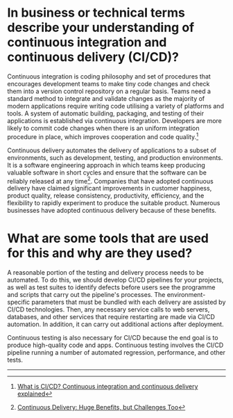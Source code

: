 # In business or technical terms describe your understanding of continuous integration and continuous delivery (CI/CD)?


Continuous integration is coding philosophy and set of procedures that encourages development teams to make tiny code changes and check them into a version control repository on a regular basis. Teams need a standard method to integrate and validate changes as the majority of modern applications require writing code utilising a variety of platforms and tools. A system of automatic building, packaging, and testing of their applications is established via continuous integration. Developers are more likely to commit code changes when there is an uniform integration procedure in place, which improves cooperation and code quality.[^1]

Continuous delivery automates the delivery of applications to a subset of environments, such as development, testing, and production environments. It is a software engineering approach in which teams keep producing valuable software in short cycles and ensure that the software can be reliably released at any time[^2]. Companies that have adopted continuous delivery have claimed significant improvements in customer happiness, product quality, release consistency, productivity, efficiency, and the flexibility to rapidly experiment to produce the suitable product. Numerous businesses have adopted continuous delivery because of these benefits.

# What are some tools that are used for this and why are they used?


A reasonable portion of the testing and delivery process needs to be automated. To do this, we should develop CI/CD pipelines for your projects, as well as test suites to identify defects before users see the programme and scripts that carry out the pipeline's processes.
The environment-specific parameters that must be bundled with each delivery are assisted by CI/CD technologies. Then, any necessary service calls to web servers, databases, and other services that require restarting are made via CI/CD automation. In addition, it can carry out additional actions after deployment.

Continuous testing is also necessary for CI/CD because the end goal is to produce high-quality code and apps. Continuous testing involves the CI/CD pipeline running a number of automated regression, performance, and other tests.


---

[^1]: [What is CI/CD? Continuous integration and continuous delivery explained](https://www.infoworld.com/article/3271126/what-is-cicd-continuous-integration-and-continuous-delivery-explained.html)
[^2]: [Continuous Delivery: Huge Benefits, but Challenges Too](https://ieeexplore.ieee.org/abstract/document/7006384)  
